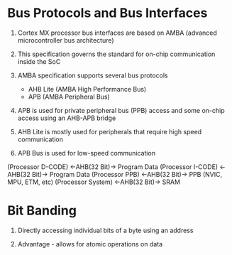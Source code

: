 Bus Protocols and Bus Interfaces
===================================
1) Cortex MX processor bus interfaces are based on AMBA (advanced 
microcontroller bus architecture) 

2) This specification governs the standard for on-chip communication
inside the SoC

3) AMBA specification supports several bus protocols
    - AHB Lite (AMBA High Performance Bus)
    - APB (AMBA Peripheral Bus)

4) APB is used for private peripheral bus (PPB) access and some on-chip
access using an AHB-APB bridge

5) AHB Lite is mostly used for peripherals that require high speed communication 

6) APB Bus is used for low-speed communication

(Processor D-CODE) <-AHB(32 Bit)-> Program Data
(Processor I-CODE) <-AHB(32 Bit)-> Program Data
(Processor PPB) <-AHB(32 Bit)-> PPB (NVIC, MPU, ETM, etc)
(Processor System) <-AHB(32 Bit)-> SRAM



Bit Banding
===================================
1) Directly accessing individual bits of a byte using an address

2) Advantage - allows for atomic operations on data